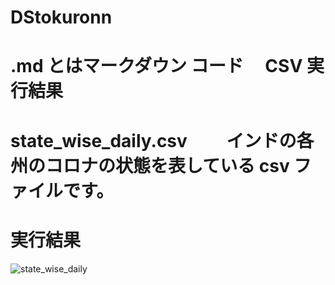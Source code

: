 # DStokuronn

# .md とはマークダウン コード　 CSV 実行結果

# state_wise_daily.csv 　　インドの各州のコロナの状態を表している csv ファイルです。

# 実行結果

![state_wise_daily](/image/India_state_wise_daily.png)

<!--
import pandas as pd
import numpy as np     配列の演算や分析作業
import sys                  Pythonのインタプリタや実行環境に関する情報を扱うためのライブラリ
from time import sleep      処理を一時的に停止する timeモジュールの中のsleepメソッドを使いたいのでインポートする
import matplotlib.pyplot as plt グラフ描画の標準的なライブラリ
import subprocess as sp     Python のプログラムから他のアプリを起動したり、実行結果を得たりするモジュール
from sklearn.metrics import r2_score as r2
import matplotlib.patches as mpatches


sp.call("wget https://data.covid19india.org/csv/latest/state_wise_daily.csv",shell=True) csvファイルを呼び出す
sp.call("cat state_wise_daily.csv|sed '2,$s/,-/,/g' >new",shell=True)  ファイルの内容を表示
sp.call("mv new state_wise_daily.csv",shell=True)  ファイルを移動
data=pd.read_csv("state_wise_daily.csv")
data.fillna(0,inplace=True) パラメータの追加
sp.call("rm state_wise_daily.csv",shell=True)



# print(data)
# plt.savefig("India_state_wise_daily.png")
print(data.plot())
print(plt.show())プロットしたグラフを描画
-->
